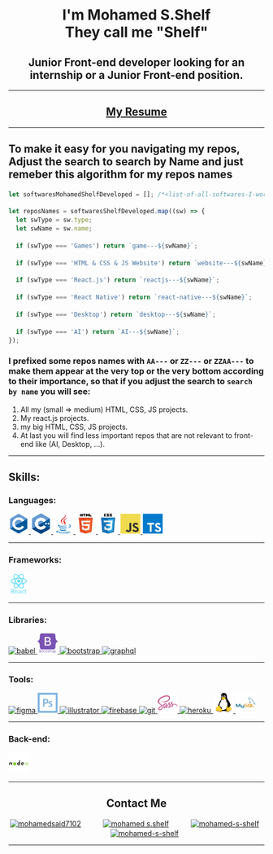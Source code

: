 <!--<img src="./GitHub Cover Image.png" />-->

<h1 align="center">I'm Mohamed S.Shelf<br />They call me <b>"Shelf"</b></h1>

<h2 align="center">Junior Front-end developer looking for an internship or a Junior Front-end position.</h2>

<hr/>
<h2 align="center"><a href="https://drive.google.com/file/d/1xottCwqBNinp5TFranV0Fa9WfJtdmsYu/view?usp=sharing">My Resume</a></h2>
<hr/>

## To make it easy for you navigating my repos, Adjust the search to search by Name and just remeber this algorithm for my repos names

```js
let softwaresMohamedShelfDeveloped = []; /*<list-of-all-softwares-I-worked-on>*/

let reposNames = softwaresShelfDeveloped.map((sw) => {
  let swType = sw.type;
  let swName = sw.name;

  if (swType === 'Games') return `game---${swName}`;

  if (swType === 'HTML & CSS & JS Website') return `website---${swName}`;

  if (swType === 'React.js') return `reactjs---${swName}`;

  if (swType === 'React Native') return `react-native---${swName}`;

  if (swType === 'Desktop') return `desktop---${swName}`;

  if (swType === 'AI') return `AI---${swName}`;
});
```

### I prefixed some repos names with `AA---` or `ZZ---` or `ZZAA---` to make them appear at the very top or the very bottom according to their importance, so that if you adjust the search to `search by name` you will see:

1. All my (small => medium) HTML, CSS, JS projects.
1. My react.js projects.
1. my big HTML, CSS, JS projects.
1. At last you will find less important repos that are not relevant to front-end like (AI, Desktop, ...).

<hr/>

<h2 align="left">Skills: </h2>
<p align="left">

  <!-- Languages  -->
<h3 align="left">Languages: </h3>

<!-- c -->
<a href="https://www.cprogramming.com/" target="_blank" rel="noreferrer">
  <img src="https://raw.githubusercontent.com/devicons/devicon/master/icons/c/c-original.svg" alt="c" width="40"
    height="40" />
</a>

<!-- cpp -->
<a href="https://www.w3schools.com/cpp/" target="_blank" rel="noreferrer">
  <img src="https://raw.githubusercontent.com/devicons/devicon/master/icons/cplusplus/cplusplus-original.svg"
    alt="cplusplus" width="40" height="40" />
</a>

<!-- java -->
<a href="https://www.java.com" target="_blank" rel="noreferrer">
  <img src="https://raw.githubusercontent.com/devicons/devicon/master/icons/java/java-original.svg" alt="java"
    width="40" height="40" />
</a>

<!-- html -->
<a href="https://www.w3.org/html/" target="_blank" rel="noreferrer">
  <img src="https://raw.githubusercontent.com/devicons/devicon/master/icons/html5/html5-original-wordmark.svg"
    alt="html5" width="40" height="40" />
</a>

<!-- css -->
<a href="https://www.w3schools.com/css/" target="_blank" rel="noreferrer">
  <img src="https://raw.githubusercontent.com/devicons/devicon/master/icons/css3/css3-original-wordmark.svg" alt="css3"
    width="40" height="40" />
</a>

<!-- JavaScript -->
<a href="https://developer.mozilla.org/en-US/docs/Web/JavaScript" target="_blank" rel="noreferrer">
  <img src="https://raw.githubusercontent.com/devicons/devicon/master/icons/javascript/javascript-original.svg"
    alt="javascript" width="40" height="40" />
</a>

<a href="https://www.typescriptlang.org/" target="_blank" rel="noreferrer">
  <img src="https://raw.githubusercontent.com/devicons/devicon/master/icons/typescript/typescript-original.svg"
    alt="typescript" width="40" height="40" />
</a>

<hr />

<!-- Frameworks  -->
<h3 align="left">Frameworks: </h3>

<!-- reactjs -->
<a href="https://reactjs.org/" target="_blank" rel="noreferrer">
  <img src="https://raw.githubusercontent.com/devicons/devicon/master/icons/react/react-original-wordmark.svg"
    alt="react" width="40" height="40" />
</a>
<hr />

<!-- Libraries  -->
<h3 align="left">Libraries: </h3>

<!-- babeljs -->
<a href="https://babeljs.io/" target="_blank" rel="noreferrer">
  <img src="https://d33wubrfki0l68.cloudfront.net/7a197cfe44548cc1a3f581152af70a3051e11671/78df8/img/babel.svg"
    alt="babel" width="40" height="40" />
</a>

<!-- getbootstrap -->
<a href="https://getbootstrap.com" target="_blank" rel="noreferrer">
  <img src="https://raw.githubusercontent.com/devicons/devicon/master/icons/bootstrap/bootstrap-plain-wordmark.svg"
    alt="bootstrap" width="40" height="40" />
</a>

<!-- reactstrap -->
<a href="https://reactstrap.github.io/?path=/story/home-installation--page" target="_blank" rel="noreferrer">
  <img src="https://reactstrap.github.io/logo.svg" alt="bootstrap" width="40" height="40" />
</a>

<!-- graphql -->
<a href="https://graphql.org" target="_blank" rel="noreferrer">
  <img src="https://www.vectorlogo.zone/logos/graphql/graphql-icon.svg" alt="graphql" width="40" height="40" />
</a>

<hr />

<!-- Tools  -->
<h3 align="left">Tools: </h3>

<!-- figma -->
<a href="https://www.figma.com/" target="_blank" rel="noreferrer">
  <img src="https://www.vectorlogo.zone/logos/figma/figma-icon.svg" alt="figma" width="40" height="40" />
</a>

<!-- photoshop -->
<a href="https://www.photoshop.com/en" target="_blank" rel="noreferrer">
  <img src="https://raw.githubusercontent.com/devicons/devicon/master/icons/photoshop/photoshop-line.svg"
    alt="photoshop" width="40" height="40" />
</a>

<!-- illustrator -->
<a href="https://www.adobe.com/in/products/illustrator.html" target="_blank" rel="noreferrer">
  <img src="https://www.vectorlogo.zone/logos/adobe_illustrator/adobe_illustrator-icon.svg" alt="illustrator" width="40"
    height="40" />
</a>

<!-- firebase -->
<a href="https://firebase.google.com/" target="_blank" rel="noreferrer">
  <img src="https://www.vectorlogo.zone/logos/firebase/firebase-icon.svg" alt="firebase" width="40" height="40" />
</a>

<!-- git -->
<a href="https://git-scm.com/" target="_blank" rel="noreferrer">
  <img src="https://www.vectorlogo.zone/logos/git-scm/git-scm-icon.svg" alt="git" width="40" height="40" />
</a>

<a href="https://sass-lang.com" target="_blank" rel="noreferrer">
  <img src="https://raw.githubusercontent.com/devicons/devicon/master/icons/sass/sass-original.svg" alt="sass"
    width="40" height="40" />
</a>

<!-- heroku -->
<a href="https://heroku.com" target="_blank" rel="noreferrer">
  <img src="https://www.vectorlogo.zone/logos/heroku/heroku-icon.svg" alt="heroku" width="40" height="40" />
</a>

<!-- linux -->
<a href="https://www.linux.org/" target="_blank" rel="noreferrer">
  <img src="https://raw.githubusercontent.com/devicons/devicon/master/icons/linux/linux-original.svg" alt="linux"
    width="40" height="40" />
</a>

<!-- mysql -->
<a href="https://www.mysql.com/" target="_blank" rel="noreferrer">
  <img src="https://raw.githubusercontent.com/devicons/devicon/master/icons/mysql/mysql-original-wordmark.svg"
    alt="mysql" width="40" height="40" />
</a>

<!-- TODO: Versel -->

<hr />

<!-- Back-end  -->
<h3 align="left">Back-end: </h3>

<a href="https://nodejs.org" target="_blank" rel="noreferrer">
  <img src="https://raw.githubusercontent.com/devicons/devicon/master/icons/nodejs/nodejs-original-wordmark.svg"
    alt="nodejs" width="40" height="40" />
</a>

</p>

<hr />

<h2 align="center">Contact Me</h2>

<p align="center">
  <!-- Codepen  -->
  <a href="https://codepen.io/mohamedsaid7102" target="blank"><img align="center"
      src="https://raw.githubusercontent.com/rahuldkjain/github-profile-readme-generator/master/src/images/icons/Social/codepen.svg"
      alt="mohamedsaid7102" height="50" width="50" /></a>
  <!-- LinkedIn  --> &nbsp; &nbsp;&nbsp; &nbsp;&nbsp; &nbsp;
  <a href="https://linkedin.com/in/mohamed-shelf" target="blank"><img align="center"
      src="https://raw.githubusercontent.com/rahuldkjain/github-profile-readme-generator/master/src/images/icons/Social/linked-in-alt.svg"
      alt="mohamed s.shelf" height="50" width="50" /></a>
  <!--  Stackoverflow --> &nbsp; &nbsp;&nbsp; &nbsp;&nbsp; &nbsp;
  <a href="https://stackoverflow.com/users/12854478/mohamed-s-shelf" target="blank"><img align="center"
      src="https://raw.githubusercontent.com/rahuldkjain/github-profile-readme-generator/master/src/images/icons/Social/stack-overflow.svg"
      alt="mohamed-s-shelf" height="50" width="50" /></a>
  <!--  Email --> &nbsp; &nbsp;&nbsp; &nbsp;&nbsp; &nbsp;
  <a href="mailto:mohamedshelfwork@gmail.com" target="blank"><img align="center"
      src="https://cdn-icons-png.flaticon.com/512/732/732200.png" alt="mohamed-s-shelf" height="50" width="50" /></a>
</p>
<hr>
